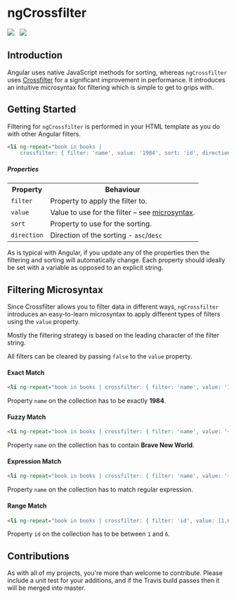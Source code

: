ngCrossfilter
=============

<img src="https://api.travis-ci.org/Wildhoney/ngCrossfilter.png" />
&nbsp;
<img src="https://badge.fury.io/js/ng-crossfilter.png" />

Introduction
-------------

Angular uses native JavaScript methods for sorting, whereas `ngCrossfilter` uses <a href="https://github.com/square/crossfilter" target="_blank">Crossfilter</a> for a significant improvement in performance. It introduces an intuitive microsyntax for filtering which is simple to get to grips with.

Getting Started
-------------

Filtering for `ngCrossfilter` is performed in your HTML template as you do with other Angular filters.

```html
<li ng-repeat="book in books |
    crossfilter: { filter: 'name', value: '1984', sort: 'id', direction: 'asc' }">
```

<h5>Properties</h5>

<table>
    <tr>
        <th>Property</th>
        <th>Behaviour</th>
    </tr>
    <tr>
        <td><code>filter</code></td>
        <td>Property to apply the filter to.</td>
    </tr>
    <tr>
        <td><code>value</code></td>
        <td>Value to use for the filter &ndash; see <a href="#filtering-microsyntax">microsyntax</a>.</td>
    </tr>
    <tr>
        <td><code>sort</code></td>
        <td>Property to use for the sorting.</td>
    </tr>
    <tr>
        <td><code>direction</code></td>
        <td>Direction of the sorting - <code>asc</code>/<code>desc</code></td>
    </tr>
</table>

As is typical with Angular, if you update any of the properties then the filtering and sorting will automatically change. Each property should ideally be set with a variable as opposed to an explicit string.

Filtering Microsyntax
-------------

Since Crossfilter allows you to filter data in different ways, `ngCrossfilter` introduces an easy-to-learn microsyntax to apply different types of filters using the `value` property.

Mostly the filtering strategy is based on the leading character of the filter string.

All filters can be cleared by passing `false` to the `value` property.

<h4>Exact Match</h4>

```html
<li ng-repeat="book in books | crossfilter: { filter: 'name', value: '1984' }">
```

Property `name` on the collection has to be exactly **1984**.

<h4>Fuzzy Match</h4>

```html
<li ng-repeat="book in books | crossfilter: { filter: 'name', value: '~Brave' }">
```

Property `name` on the collection has to contain **Brave New World**.

<h4>Expression Match</h4>

```html
<li ng-repeat="book in books | crossfilter: { filter: 'name', value: '~/World/i' }">
```

Property `name` on the collection has to match regular expression.

<h4>Range Match</h4>

```html
<li ng-repeat="book in books | crossfilter: { filter: 'id', value: [1,6] }">
```

Property `id` on the collection has to be between `1` and `6`.

Contributions
-------------

As with all of my projects, you're more than welcome to contribute. Please include a unit test for your additions, and if the Travis build passes then it will be merged into master.